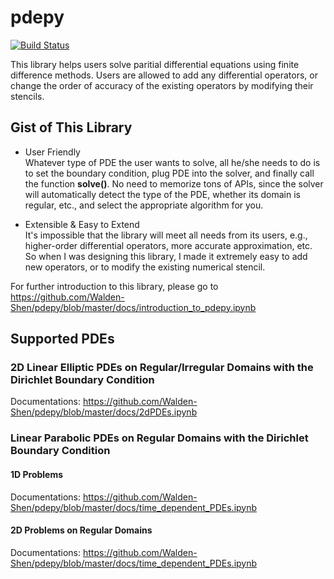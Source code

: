 # pdepy
[![Build Status](https://travis-ci.org/Walden-Shen/pdepy.svg?branch=master)](https://travis-ci.org/Walden-Shen/pdepy)

This library helps users solve paritial differential equations using finite difference methods. Users are allowed to add any differential operators, or change the order of accuracy of the existing operators by modifying their stencils.

## Gist of This Library
- User Friendly  
Whatever type of PDE the user wants to solve, all he/she needs to do is to set the boundary condition, plug PDE into the solver, and finally call the function **solve()**. No need to memorize tons of APIs, since the solver will automatically detect the type of the PDE, whether its domain is regular, etc., and select the appropriate algorithm for you.  
     
     
- Extensible & Easy to Extend  
It's impossible that the library will meet all needs from its users, e.g., higher-order differential operators, more accurate approximation, etc. So when I was designing this library, I made it extremely easy to add new operators, or to modify the existing numerical stencil.  


For further introduction to this library, please go to https://github.com/Walden-Shen/pdepy/blob/master/docs/introduction_to_pdepy.ipynb

## Supported PDEs
### 2D Linear Elliptic PDEs on Regular/Irregular Domains with the Dirichlet Boundary Condition 
Documentations: https://github.com/Walden-Shen/pdepy/blob/master/docs/2dPDEs.ipynb

### Linear Parabolic PDEs on Regular Domains with the Dirichlet Boundary Condition 
#### 1D Problems
Documentations: https://github.com/Walden-Shen/pdepy/blob/master/docs/time_dependent_PDEs.ipynb

#### 2D Problems on Regular Domains
Documentations: https://github.com/Walden-Shen/pdepy/blob/master/docs/time_dependent_PDEs.ipynb
